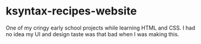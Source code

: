 # ksyntax-recipes-website
One of my cringy early school projects while learning HTML and CSS. I had no idea my UI and design taste was that bad when I was making this.
